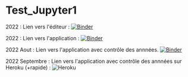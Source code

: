 # Test_Jupyter1

2022 : Lien vers l'éditeur :
[![Binder](https://mybinder.org/badge_logo.svg)](https://mybinder.org/v2/gh/dfialaire/Test_Jupyter1/HEAD)

2022 : Lien vers l'application :
[![Binder](https://mybinder.org/badge_logo.svg)](https://mybinder.org/v2/gh/dfialaire/Test_Jupyter1/HEAD?urlpath=%2Fvoila%2Frender%2FLieux_de_stages.ipynb)

2022 Aout : Lien vers l'application avec contrôle des annnées.
[![Binder](https://mybinder.org/badge_logo.svg)](https://mybinder.org/v2/gh/dfialaire/Test_Jupyter1/HEAD?urlpath=%2Fvoila%2Frender%2FLieux_de_stages_Check_Annees5.ipynb)

2022 Septembre : Lien vers l'application avec contrôle des annnées sur Heroku (+rapide) :
![Heroku](https://pyheroku-badge.herokuapp.com/?app=<lieux-de-stage-bioac-reims>&style=<flat>)
